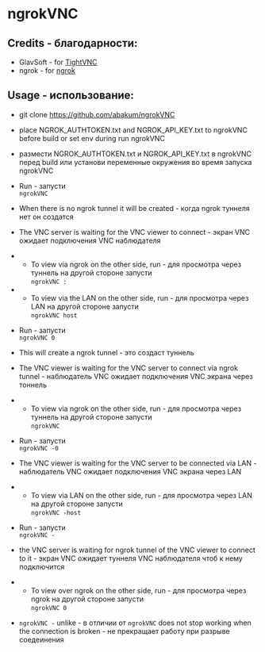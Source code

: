 # ngrokVNC

## Credits - благодарности:

- GlavSoft - for [TightVNC](https://www.tightvnc.com)
- ngrok - for [ngrok](https://github.com/ngrok/ngrok-go)

## Usage - использование:

- git clone https://github.com/abakum/ngrokVNC
- place NGROK_AUTHTOKEN.txt and NGROK_API_KEY.txt to ngrokVNC before build or set env during run ngrokVNC
- размести NGROK_AUTHTOKEN.txt и NGROK_API_KEY.txt в ngrokVNC перед build или установи переменные окружения во время запуска ngrokVNC

- Run - запусти<br>`ngrokVNC`
- When there is no ngrok tunnel it will be created  - когда ngrok туннеля нет он создатся
- The VNC server is waiting for the VNC viewer to connect - экран VNC ожидает подключения VNC наблюдателя
- - To view via ngrok on the other side, run - для просмотра через туннель на другой стороне запусти<br>`ngrokVNC :`
- - To view via the LAN on the other side, run - для просмотра через LAN на другой стороне запусти<br>`ngrokVNC host`

- Run - запусти<br>`ngrokVNC 0`
- This will create a ngrok tunnel - это создаст туннель
- The VNC viewer is waiting for the VNC server to connect via ngrok tunnel - наблюдатель VNC ожидает подключения VNC экрана через тоннель
- - To view via ngrok on the other side, run - для просмотра через туннель на другой стороне запусти<br>`ngrokVNC`
    
- Run - запусти<br>`ngrokVNC -0`
- The VNC viewer is waiting for the VNC server to be connected via LAN - наблюдатель VNC ожидает подключения VNC экрана через LAN
- - To view via LAN on the other side, run - для просмотра через LAN на другой стороне запусти<br>`ngrokVNC -host`

- Run - запусти<br>`ngrokVNC -`
- the VNC server is waiting for ngrok tunnel of the VNC viewer to connect to it - экран VNC ожидает туннеля VNC наблюдателя чтоб к нему подключится
- - To view over ngrok on the other side, run - для просмотра через ngrok на другой стороне запусти<br>`ngrokVNC 0`
- `ngrokVNC -` unlike - в отличии от `ngrokVNC` does not stop working when the connection is broken - не прекращает работу при разрыве соедеинения


